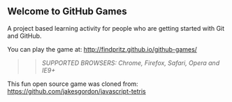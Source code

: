 ## Welcome to GitHub Games

A project based learning activity for people who are getting started with Git and GitHub.

You can play the game at: http://findpritz.github.io/github-games/

>> _*SUPPORTED BROWSERS*: Chrome, Firefox, Safari, Opera and IE9+_

This fun open source game was cloned from: https://github.com/jakesgordon/javascript-tetris
